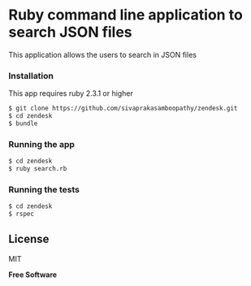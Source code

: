 # Ruby command line application to search JSON files
This application allows the users to search in JSON files

### Installation
This app requires ruby 2.3.1 or higher

```sh
$ git clone https://github.com/sivaprakasamboopathy/zendesk.git
$ cd zendesk
$ bundle
```

### Running the app
```sh
$ cd zendesk
$ ruby search.rb
```

### Running the tests
```sh
$ cd zendesk
$ rspec
```

License
----

MIT

**Free Software**
